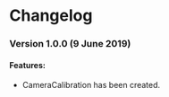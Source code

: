 Changelog
=========

### Version 1.0.0 (9 June 2019)

#### Features:
* CameraCalibration has been created.
